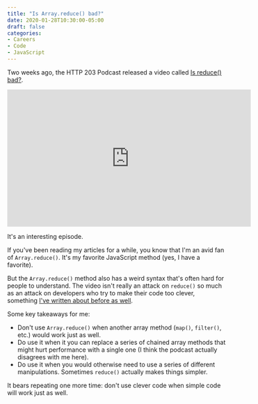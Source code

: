 ```yaml
---
title: "Is Array.reduce() bad?"
date: 2020-01-28T10:30:00-05:00
draft: false
categories:
- Careers
- Code
- JavaScript
---
```


Two weeks ago, the HTTP 203 Podcast released a video called [Is reduce() bad?](https://www.youtube.com/watch?v=qaGjS7-qWzg).

<div class="fluid-vids"><iframe width="560" height="315" src="https://www.youtube.com/embed/qaGjS7-qWzg" frameborder="0" allow="accelerometer; autoplay; encrypted-media; gyroscope; picture-in-picture" allowfullscreen></iframe></div>

It's an interesting episode.

If you've been reading my articles for a while, you know that I'm an avid fan of `Array.reduce()`. It's my favorite JavaScript method (yes, I have a favorite).

But the `Array.reduce()` method also has a weird syntax that's often hard for people to understand. The video isn't really an attack on `reduce()` so much as an attack on developers who try to make their code too clever, something [I've written about before as well](/readability-is-more-important-than-brevity/).

Some key takeaways for me:

- Don't use `Array.reduce()` when another array method (`map()`, `filter()`, etc.) would work just as well.
- Do use it when it you can replace a series of chained array methods that might hurt performance with a single one (I think the podcast actually disagrees with me here).
- Do use it when you would otherwise need to use a series of different manipulations. Sometimes `reduce()` actually makes things simpler.

It bears repeating one more time: don't use clever code when simple code will work just as well.